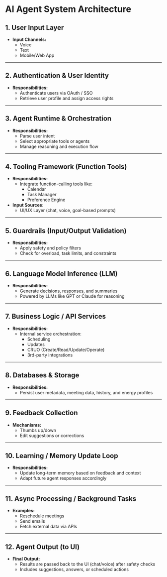 # AI Agent System Architecture

## 1. User Input Layer

- **Input Channels:**
  - Voice
  - Text
  - Mobile/Web App

---

## 2. Authentication & User Identity

- **Responsibilities:**
  - Authenticate users via OAuth / SSO
  - Retrieve user profile and assign access rights

---

## 3. Agent Runtime & Orchestration

- **Responsibilities:**
  - Parse user intent
  - Select appropriate tools or agents
  - Manage reasoning and execution flow

---

## 4. Tooling Framework (Function Tools)

- **Responsibilities:**
  - Integrate function-calling tools like:
    - Calendar
    - Task Manager
    - Preference Engine
- **Input Sources:**
  - UI/UX Layer (chat, voice, goal-based prompts)

---

## 5. Guardrails (Input/Output Validation)

- **Responsibilities:**
  - Apply safety and policy filters
  - Check for overload, task limits, and constraints

---

## 6. Language Model Inference (LLM)

- **Responsibilities:**
  - Generate decisions, responses, and summaries
  - Powered by LLMs like GPT or Claude for reasoning

---

## 7. Business Logic / API Services

- **Responsibilities:**
  - Internal service orchestration:
    - Scheduling
    - Updates
    - CRUO (Create/Read/Update/Operate)
    - 3rd-party integrations

---

## 8. Databases & Storage

- **Responsibilities:**
  - Persist user metadata, meeting data, history, and energy profiles

---

## 9. Feedback Collection

- **Mechanisms:**
  - Thumbs up/down
  - Edit suggestions or corrections

---

## 10. Learning / Memory Update Loop

- **Responsibilities:**
  - Update long-term memory based on feedback and context
  - Adapt future agent responses accordingly

---

## 11. Async Processing / Background Tasks

- **Examples:**
  - Reschedule meetings
  - Send emails
  - Fetch external data via APIs

---

## 12. Agent Output (to UI)

- **Final Output:**
  - Results are passed back to the UI (chat/voice) after safety checks
  - Includes suggestions, answers, or scheduled actions